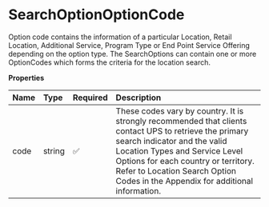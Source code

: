 # SearchOptionOptionCode

Option code contains the information of a particular Location, Retail Location, Additional Service, Program Type or End Point Service Offering depending on the option type. The SearchOptions can contain one or more OptionCodes which forms the criteria for the location search.

**Properties**

| Name | Type   | Required | Description                                                                                                                                                                                                                                                                                       |
| :--- | :----- | :------- | :------------------------------------------------------------------------------------------------------------------------------------------------------------------------------------------------------------------------------------------------------------------------------------------------ |
| code | string | ✅       | These codes vary by country. It is strongly recommended that clients contact UPS to retrieve the primary search indicator and the valid Location Types and Service Level Options for each country or territory. Refer to Location Search Option Codes in the Appendix for additional information. |

<!-- This file was generated by liblab | https://liblab.com/ -->
